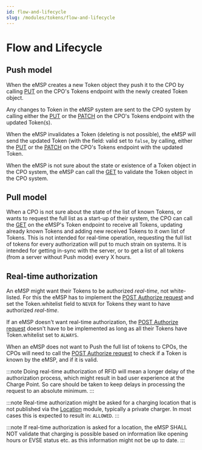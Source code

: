 ```yaml
---
id: flow-and-lifecycle
slug: /modules/tokens/flow-and-lifecycle
---
```

# Flow and Lifecycle

## Push model

When the eMSP creates a new Token object they push it to the CPO by calling
[PUT](/06-modules/07-tokens/05-interfaces-and-endpoints.md#put-method) on the CPO's Tokens endpoint with the newly
created Token object.

Any changes to Token in the eMSP system are sent to the CPO system by calling either the
[PUT](/06-modules/07-tokens/05-interfaces-and-endpoints.md#put-method) or the
[PATCH](/06-modules/07-tokens/05-interfaces-and-endpoints.md#patch-method) on the CPO's Tokens endpoint with the updated
Token(s).

When the eMSP invalidates a Token (deleting is not possible), the eMSP will send the updated Token (with the field:
valid set to `false`, by calling, either the [PUT](/06-modules/07-tokens/05-interfaces-and-endpoints.md#put-method) or
the [PATCH](/06-modules/07-tokens/05-interfaces-and-endpoints.md#patch-method) on the CPO's Tokens endpoint with the
updated Token.

When the eMSP is not sure about the state or existence of a Token object in the CPO system, the eMSP can call the
[GET](/06-modules/07-tokens/05-interfaces-and-endpoints.md#get-method) to validate the Token object in the CPO system.

## Pull model

When a CPO is not sure about the state of the list of known Tokens, or wants to request the full list as a start-up of
their system, the CPO can call the [GET](/06-modules/07-tokens/05-interfaces-and-endpoints.md#get-method-1) on the
eMSP's Token endpoint to receive all Tokens, updating already known Tokens and adding new received Tokens to it own list
of Tokens. This is not intended for real-time operation, requesting the full list of tokens for every authorization will
put to much strain on systems. It is intended for getting in-sync with the server, or to get a list of all tokens (from
a server without Push mode) every X hours.

## Real-time authorization

An eMSP might want their Tokens to be authorized *real-time*, not white-listed. For this the eMSP has to implement the
[POST Authorize request](/06-modules/07-tokens/05-interfaces-and-endpoints.md#post-method) and set the Token.whitelist
field to `NEVER` for Tokens they want to have authorized *real-time*.

If an eMSP doesn't want real-time authorization, the [POST Authorize
request](/06-modules/07-tokens/05-interfaces-and-endpoints.md#post-method) doesn't have to be implemented as long as all
their Tokens have Token.whitelist set to `ALWAYS`.

When an eMSP does not want to Push the full list of tokens to CPOs, the CPOs will need to call the [POST Authorize
request](/06-modules/07-tokens/05-interfaces-and-endpoints.md#post-method) to check if a Token is known by the eMSP, and
if it is valid.

:::note
Doing real-time authorization of RFID will mean a longer delay of the authorization process, which might result in bad
user experience at the Charge Point. So care should be taken to keep delays in processing the request to an absolute
minimum.
:::

:::note
Real-time authorization might be asked for a charging location that is not published via the
[Location](/06-modules/03-locations/01-intro.md) module, typically a private charger. In most cases this is expected to
result in: `ALLOWED`.
:::

:::note
If real-time authorization is asked for a location, the eMSP SHALL NOT validate that charging is possible based on
information like opening hours or EVSE status etc. as this information might not be up to date.
:::
